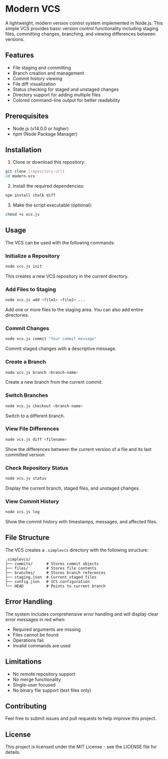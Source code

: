 # Modern VCS

A lightweight, modern version control system implemented in Node.js. This simple VCS provides basic version control functionality including staging files, committing changes, branching, and viewing differences between versions.

## Features

- File staging and committing
- Branch creation and management
- Commit history viewing
- File diff visualization
- Status checking for staged and unstaged changes
- Directory support for adding multiple files
- Colored command-line output for better readability

## Prerequisites

- Node.js (v14.0.0 or higher)
- npm (Node Package Manager)

## Installation

1. Clone or download this repository:
```bash
git clone [repository-url]
cd modern-vcs
```

2. Install the required dependencies:
```bash
npm install chalk diff
```

3. Make the script executable (optional):
```bash
chmod +x vcs.js
```

## Usage

The VCS can be used with the following commands:

### Initialize a Repository
```bash
node vcs.js init
```
This creates a new VCS repository in the current directory.

### Add Files to Staging
```bash
node vcs.js add <file1> <file2> ...
```
Add one or more files to the staging area. You can also add entire directories.

### Commit Changes
```bash
node vcs.js commit "Your commit message"
```
Commit staged changes with a descriptive message.

### Create a Branch
```bash
node vcs.js branch <branch-name>
```
Create a new branch from the current commit.

### Switch Branches
```bash
node vcs.js checkout <branch-name>
```
Switch to a different branch.

### View File Differences
```bash
node vcs.js diff <filename>
```
Show the differences between the current version of a file and its last committed version.

### Check Repository Status
```bash
node vcs.js status
```
Display the current branch, staged files, and unstaged changes.

### View Commit History
```bash
node vcs.js log
```
Show the commit history with timestamps, messages, and affected files.

## File Structure

The VCS creates a `.simplevcs` directory with the following structure:
```
.simplevcs/
├── commits/      # Stores commit objects
├── files/        # Stores file contents
├── branches/     # Stores branch references
├── staging.json  # Current staged files
├── config.json   # VCS configuration
└── HEAD          # Points to current branch
```

## Error Handling

The system includes comprehensive error handling and will display clear error messages in red when:
- Required arguments are missing
- Files cannot be found
- Operations fail
- Invalid commands are used

## Limitations

- No remote repository support
- No merge functionality
- Single-user focused
- No binary file support (text files only)

## Contributing

Feel free to submit issues and pull requests to help improve this project.

## License

This project is licensed under the MIT License - see the LICENSE file for details.